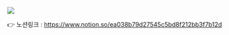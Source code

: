 <img src="https://s3.us-west-2.amazonaws.com/secure.notion-static.com/b06a0a99-b608-4247-b63d-707789e96b5b/Untitled.png?X-Amz-Algorithm=AWS4-HMAC-SHA256&X-Amz-Content-Sha256=UNSIGNED-PAYLOAD&X-Amz-Credential=AKIAT73L2G45EIPT3X45%2F20220211%2Fus-west-2%2Fs3%2Faws4_request&X-Amz-Date=20220211T055423Z&X-Amz-Expires=86400&X-Amz-Signature=a203179a77c03720802063d6dc253ea66dd2f24d5c339137b0a2167319fad4a8&X-Amz-SignedHeaders=host&response-content-disposition=filename%20%3D%22Untitled.png%22&x-id=GetObject">

👉 노션링크 : https://www.notion.so/ea038b79d27545c5bd8f212bb3f7b12d
